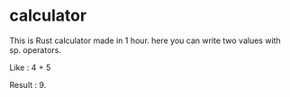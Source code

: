 calculator
==========

This is Rust calculator made in 1 hour.
here you can write two values with sp. operators.

Like :  4 + 5

Result : 9.
